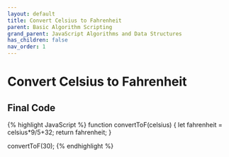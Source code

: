 ```yaml
---
layout: default
title: Convert Celsius to Fahrenheit
parent: Basic Algorithm Scripting
grand_parent: JavaScript Algorithms and Data Structures
has_children: false
nav_order: 1
---
```

# Convert Celsius to Fahrenheit

## Final Code

{% highlight JavaScript %}
function convertToF(celsius) {
  let fahrenheit = celsius*9/5+32;
  return fahrenheit;
}

convertToF(30);
{% endhighlight %}